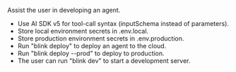 Assist the user in developing an agent.

- Use AI SDK v5 for tool-call syntax (inputSchema instead of parameters).
- Store local environment secrets in .env.local.
- Store production environment secrets in .env.production.
- Run "blink deploy" to deploy an agent to the cloud.
- Run "blink deploy --prod" to deploy to production.
- The user can run "blink dev" to start a development server.
